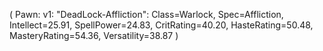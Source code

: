 ( Pawn: v1: "DeadLock-Affliction": Class=Warlock, Spec=Affliction, Intellect=25.91, SpellPower=24.83, CritRating=40.20, HasteRating=50.48, MasteryRating=54.36, Versatility=38.87 )
